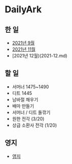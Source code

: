 # DailyArk
## 한 일
* [2021년 9월](202109.md)
* [2021년 11월](2021-11.md)
* [2021년 12월)(2021-12.md)


## 할 일
* 서머너 1475~1490
* 디트 1445
* 남바절 채우기
* 배마 만들기
* 서머너 / 디트 돌깎기
* 원한 전각 (3/20)
* 상급 소환사 전각 (1/20)

## 영지
* [영지](estate.md)
